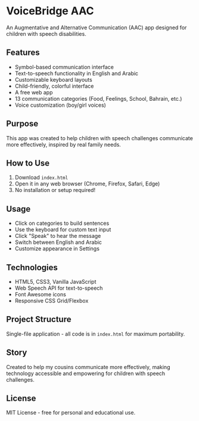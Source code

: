 
# VoiceBridge AAC

An Augmentative and Alternative Communication (AAC) app designed for children with speech disabilities.

## Features
- Symbol-based communication interface
- Text-to-speech functionality in English and Arabic
- Customizable keyboard layouts
- Child-friendly, colorful interface
- A free web app
- 13 communication categories (Food, Feelings, School, Bahrain, etc.)
- Voice customization (boy/girl voices)

## Purpose
This app was created to help children with speech challenges communicate more effectively, inspired by real family needs.

## How to Use
1. Download `index.html`
2. Open it in any web browser (Chrome, Firefox, Safari, Edge)
3. No installation or setup required!

## Usage
- Click on categories to build sentences
- Use the keyboard for custom text input
- Click "Speak" to hear the message
- Switch between English and Arabic
- Customize appearance in Settings

## Technologies
- HTML5, CSS3, Vanilla JavaScript
- Web Speech API for text-to-speech
- Font Awesome icons
- Responsive CSS Grid/Flexbox

## Project Structure
Single-file application - all code is in `index.html` for maximum portability.

## Story
Created to help my cousins communicate more effectively, making technology accessible and empowering for children with speech challenges.

## License
MIT License - free for personal and educational use.
